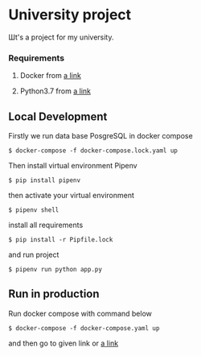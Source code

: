 # University project
Шt's a project for my university.

### Requirements

1. Docker from [a link](https://www.docker.com/)

2. Python3.7 from [a link](https://www.python.org/downloads/)


## Local Development

Firstly we run data base PosgreSQL in docker compose

```
$ docker-compose -f docker-compose.lock.yaml up
```

Then install virtual environment Pipenv

```
$ pip install pipenv
```

then activate your virtual environment

```
$ pipenv shell
```

install all requirements

```
$ pip install -r Pipfile.lock
```

and run project

```
$ pipenv run python app.py
```


## Run in production

Run docker compose with command below

```
$ docker-compose -f docker-compose.yaml up
```

and then go to given link or [a link](http://0.0.0.0:5000/)